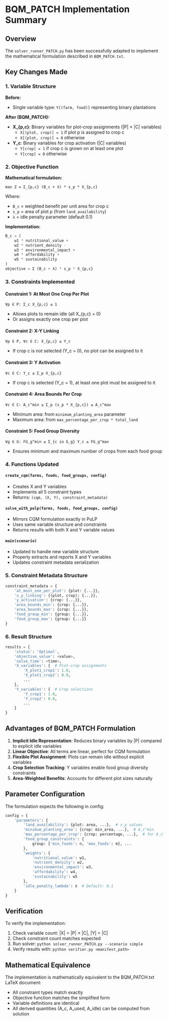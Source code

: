 # BQM_PATCH Implementation Summary

## Overview
The `solver_runner_PATCH.py` has been successfully adapted to implement the mathematical formulation described in `BQM_PATCH.txt`.

## Key Changes Made

### 1. Variable Structure
**Before:**
- Single variable type: `Y[(farm, food)]` representing binary plantations

**After (BQM_PATCH):**
- **X_{p,c}**: Binary variables for plot-crop assignments (|P| × |C| variables)
  - `X[(plot, crop)] = 1` if plot p is assigned to crop c
  - `X[(plot, crop)] = 0` otherwise
- **Y_c**: Binary variables for crop activation (|C| variables)
  - `Y[crop] = 1` if crop c is grown on at least one plot
  - `Y[crop] = 0` otherwise

### 2. Objective Function
**Mathematical formulation:**
```
max Z = Σ_{p,c} (B_c + λ) * s_p * X_{p,c}
```

Where:
- `B_c` = weighted benefit per unit area for crop c
- `s_p` = area of plot p (from `land_availability`)
- `λ` = idle penalty parameter (default 0.1)

**Implementation:**
```python
B_c = (
    w1 * nutritional_value +
    w2 * nutrient_density -
    w3 * environmental_impact +
    w4 * affordability +
    w5 * sustainability
)
objective = Σ (B_c + λ) * s_p * X_{p,c}
```

### 3. Constraints Implemented

#### Constraint 1: At Most One Crop Per Plot
```
∀p ∈ P: Σ_c X_{p,c} ≤ 1
```
- Allows plots to remain idle (all X_{p,c} = 0)
- Or assigns exactly one crop per plot

#### Constraint 2: X-Y Linking
```
∀p ∈ P, ∀c ∈ C: X_{p,c} ≤ Y_c
```
- If crop c is not selected (Y_c = 0), no plot can be assigned to it

#### Constraint 3: Y Activation
```
∀c ∈ C: Y_c ≤ Σ_p X_{p,c}
```
- If crop c is selected (Y_c = 1), at least one plot must be assigned to it

#### Constraint 4: Area Bounds Per Crop
```
∀c ∈ C: A_c^min ≤ Σ_p (s_p * X_{p,c}) ≤ A_c^max
```
- Minimum area: from `minimum_planting_area` parameter
- Maximum area: from `max_percentage_per_crop * total_land`

#### Constraint 5: Food Group Diversity
```
∀g ∈ G: FG_g^min ≤ Σ_{c in G_g} Y_c ≤ FG_g^max
```
- Ensures minimum and maximum number of crops from each food group

### 4. Functions Updated

#### `create_cqm(farms, foods, food_groups, config)`
- Creates X and Y variables
- Implements all 5 constraint types
- Returns: `(cqm, (X, Y), constraint_metadata)`

#### `solve_with_pulp(farms, foods, food_groups, config)`
- Mirrors CQM formulation exactly in PuLP
- Uses same variable structure and constraints
- Returns results with both X and Y variable values

#### `main(scenario)`
- Updated to handle new variable structure
- Properly extracts and reports X and Y variables
- Updates constraint metadata serialization

### 5. Constraint Metadata Structure
```python
constraint_metadata = {
    'at_most_one_per_plot': {plot: {...}},
    'x_y_linking': {(plot, crop): {...}},
    'y_activation': {crop: {...}},
    'area_bounds_min': {crop: {...}},
    'area_bounds_max': {crop: {...}},
    'food_group_min': {group: {...}},
    'food_group_max': {group: {...}}
}
```

### 6. Result Structure
```python
results = {
    'status': 'Optimal',
    'objective_value': <value>,
    'solve_time': <time>,
    'X_variables': {  # Plot-crop assignments
        'X_plot1_crop1': 1.0,
        'X_plot1_crop2': 0.0,
        ...
    },
    'Y_variables': {  # Crop selections
        'Y_crop1': 1.0,
        'Y_crop2': 0.0,
        ...
    }
}
```

## Advantages of BQM_PATCH Formulation

1. **Implicit Idle Representation**: Reduces binary variables by |P| compared to explicit idle variables
2. **Linear Objective**: All terms are linear, perfect for CQM formulation
3. **Flexible Plot Assignment**: Plots can remain idle without explicit variables
4. **Crop Selection Tracking**: Y variables enable food group diversity constraints
5. **Area-Weighted Benefits**: Accounts for different plot sizes naturally

## Parameter Configuration

The formulation expects the following in config:
```python
config = {
    'parameters': {
        'land_availability': {plot: area, ...},  # s_p values
        'minimum_planting_area': {crop: min_area, ...},  # A_c^min
        'max_percentage_per_crop': {crop: percentage, ...},  # for A_c^max
        'food_group_constraints': {
            group: {'min_foods': n, 'max_foods': m}, ...
        },
        'weights': {
            'nutritional_value': w1,
            'nutrient_density': w2,
            'environmental_impact': w3,
            'affordability': w4,
            'sustainability': w5
        },
        'idle_penalty_lambda': λ  # Default: 0.1
    }
}
```

## Verification

To verify the implementation:
1. Check variable count: |X| = |P| × |C|, |Y| = |C|
2. Check constraint count matches expected
3. Run solver: `python solver_runner_PATCH.py --scenario simple`
4. Verify results with: `python verifier.py <manifest_path>`

## Mathematical Equivalence

The implementation is mathematically equivalent to the BQM_PATCH.txt LaTeX document:
- All constraint types match exactly
- Objective function matches the simplified form
- Variable definitions are identical
- All derived quantities (A_c, A_used, A_idle) can be computed from solution
